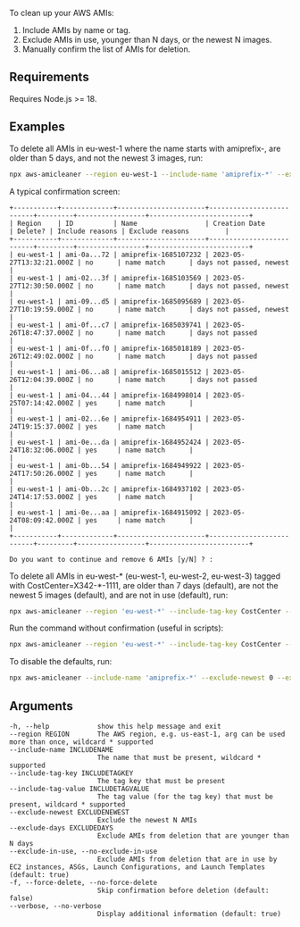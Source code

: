 To clean up your AWS AMIs: 
1. Include AMIs by name or tag.
2. Exclude AMIs in use, younger than N days, or the newest N images.
3. Manually confirm the list of AMIs for deletion.

## Requirements

Requires Node.js >= 18.

## Examples

To delete all AMIs in eu-west-1 where the name starts with amiprefix-, are older than 5 days, and not the newest 3 images, run:
```bash
npx aws-amicleaner --region eu-west-1 --include-name 'amiprefix-*' --exclude-newest 3 --exclude-days 5 --exclude-in-use --verbose
```

A typical confirmation screen:

```
+-----------+-------------+----------------------+--------------------------+---------+-----------------+-------------------------+
| Region    | ID          | Name                 | Creation Date            | Delete? | Include reasons | Exclude reasons         | 
+-----------+-------------+----------------------+--------------------------+---------+-----------------+-------------------------+
| eu-west-1 | ami-0a...72 | amiprefix-1685107232 | 2023-05-27T13:32:21.000Z | no      | name match      | days not passed, newest | 
| eu-west-1 | ami-02...3f | amiprefix-1685103569 | 2023-05-27T12:30:50.000Z | no      | name match      | days not passed, newest | 
| eu-west-1 | ami-09...d5 | amiprefix-1685095689 | 2023-05-27T10:19:59.000Z | no      | name match      | days not passed, newest | 
| eu-west-1 | ami-0f...c7 | amiprefix-1685039741 | 2023-05-26T18:47:37.000Z | no      | name match      | days not passed         | 
| eu-west-1 | ami-0f...f0 | amiprefix-1685018189 | 2023-05-26T12:49:02.000Z | no      | name match      | days not passed         | 
| eu-west-1 | ami-06...a8 | amiprefix-1685015512 | 2023-05-26T12:04:39.000Z | no      | name match      | days not passed         | 
| eu-west-1 | ami-04...44 | amiprefix-1684998014 | 2023-05-25T07:14:42.000Z | yes     | name match      |                         |
| eu-west-1 | ami-02...6e | amiprefix-1684954911 | 2023-05-24T19:15:37.000Z | yes     | name match      |                         |
| eu-west-1 | ami-0e...da | amiprefix-1684952424 | 2023-05-24T18:32:06.000Z | yes     | name match      |                         |
| eu-west-1 | ami-0b...54 | amiprefix-1684949922 | 2023-05-24T17:50:26.000Z | yes     | name match      |                         |
| eu-west-1 | ami-0b...2c | amiprefix-1684937102 | 2023-05-24T14:17:53.000Z | yes     | name match      |                         |
| eu-west-1 | ami-0e...aa | amiprefix-1684915092 | 2023-05-24T08:09:42.000Z | yes     | name match      |                         |
+-----------+-------------+----------------------+--------------------------+---------+-----------------+-------------------------+

Do you want to continue and remove 6 AMIs [y/N] ? : 
```

To delete all AMIs in eu-west-* (eu-west-1, eu-west-2, eu-west-3) tagged with CostCenter=X342-*-1111, are older than 7 days (default), are not the newest 5 images (default), and are not in use (default), run:
```bash
npx aws-amicleaner --region 'eu-west-*' --include-tag-key CostCenter --include-tag-value 'X342-*-1111'
```

Run the command without confirmation (useful in scripts):
```bash
npx aws-amicleaner --region 'eu-west-*' --include-tag-key CostCenter --include-tag-value 'X342-*-1111' --force-delete
```

To disable the defaults, run:
```bash
npx aws-amicleaner --include-name 'amiprefix-*' --exclude-newest 0 --exclude-days 0 --no-exclude-in-use --no-verbose
```

## Arguments

```
-h, --help            show this help message and exit
--region REGION       The AWS region, e.g. us-east-1, arg can be used more than once, wildcard * supported
--include-name INCLUDENAME
                      The name that must be present, wildcard * supported
--include-tag-key INCLUDETAGKEY
                      The tag key that must be present
--include-tag-value INCLUDETAGVALUE
                      The tag value (for the tag key) that must be present, wildcard * supported
--exclude-newest EXCLUDENEWEST
                      Exclude the newest N AMIs
--exclude-days EXCLUDEDAYS
                      Exclude AMIs from deletion that are younger than N days
--exclude-in-use, --no-exclude-in-use
                      Exclude AMIs from deletion that are in use by EC2 instances, ASGs, Launch Configurations, and Launch Templates (default: true)
-f, --force-delete, --no-force-delete
                      Skip confirmation before deletion (default: false)
--verbose, --no-verbose
                      Display additional information (default: true)
```
